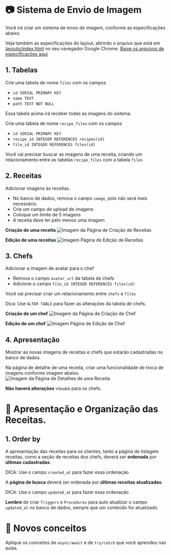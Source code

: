 # 📷 Sistema de Envio de Imagem

Você irá criar um sistema de envio de imagem, conforme as especificações abaixo.

Veja também as especificações do layout, abrindo o arquivo que está em [layouts/index.html](../layouts/index.html) no seu navegador Google Chrome. [Baixe os arquivos de especificações aqui](https://github.com/Rocketseat/bootcamp-launchbase-desafios-06/archive/master.zip)

## 1. Tabelas

Crie uma tabela de nome `files` com os campos

- `id SERIAL PRIMARY KEY`
- `name TEXT`
- `path TEXT NOT NULL`

Essa tabela acima irá receber todas as imagens do sistema.

Crie uma tabela de nome `recipe_files` com os campos

- `id SERIAL PRIMARY KEY`
- `recipe_id INTEGER REFERENCES recipes(id)`
- `file_id INTEGER REFERENCES files(id)`

Você vai precisar buscar as imagens de uma receita, criando um 
relacionamento entre as tabelas `recipe_files` com a tabela `files`

## 2. Receitas

Adicionar imagens às receitas.

- No banco de dados, remova o campo `image`, pois não será mais necessário.
- Crie um campo de upload de imagens
- Coloque um limite de 5 imagens
- A receita deve ter pelo menos uma imagem

**Criação de uma receita**
![Imagem da Página de Criação de Receitas](../layouts/preview/desafio-06-receita-criação.png)

**Edição de uma receitas**
![Imagem Página de Edição de Receitas](../layouts/preview/desafio-06-receita-edição.png)

## 3. Chefs

Adicionar a imagem de avatar para o chef

- Remova o campo `avatar_url` da tabela de chefs
- Adicione o campo `file_id INTEGER REFERENCES files(id)`

Você vai precisar criar um relacionamento entre `chefs` e `files`

Dica: Use `ALTER TABLE` para fazer as alterações da tabela de chefs.

**Criação de um chef**
![Imagem da Página de Criação de Chef](../layouts/preview/desafio-06-chef-criação.png)

**Edição de um chef**
![Imagem Página de Edição de Chef](../layouts/preview/desafio-06-chef-edição.png)

## 4. Apresentação

Mostrar as novas imagens de receitas e chefs que estarão cadastradas no banco de dados.

Na página de detalhe de uma receita, criar uma funcionalidade de troca de imagens conforme imagem abaixo.
![Imagem da Página de Detalhes de uma Receita](../layouts/preview/desafio-06-receita-detalhe.png)

**Não haverá alterações** visuais para os chefs.

# 📝 Apresentação e Organização das Receitas.

## 1. Order by

A apresentação das receitas para os clientes, tanto a página de listagem receitas, como a seção de receitas dos chefs, deverá ser **ordenada** por **últimas cadastradas**.

DICA: Use o campo `created_at` para fazer essa ordenação

A **página de busca** deverá ser ordenada por **últimas receitas atualizadas**.

DICA: Use o campo `updated_at` para fazer essa ordenação

**Lembre** de criar `Triggers` e `Procedures` para auto atualizar o campo `updated_at` no banco de dados, sempre que um conteúdo for atualizado.

# 💈 Novos conceitos

Aplique os conceitos de `async/await` e de `try/catch` que você aprendeu nas aulas.
